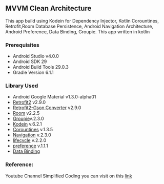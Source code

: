 ## MVVM Clean Architecture
This app build using Kodein for Dependency Injector, Kotlin Corountines, Retrofit,Room Database Persistence, Android Navigation Architecture, Android Preference, Data Binding, Groupie.
This app written in kotlin

### Prerequisites
- Android Studio v4.0.0
- Android SDK 29
- Android Build Tools 29.0.3
- Gradle Version 6.1.1

### Library Used
- Android Google Material v1.3.0-alpha01
- [Retrofit2](https://square.github.io/retrofit/ "Retrofit2") v2.9.0
- [Retrofit2-Gson Converter](https://github.com/square/retrofit/tree/master/retrofit-converters/gson) v2.9.0
- [Room](https://developer.android.com/jetpack/androidx/releases/room) v2.2.5
- [Groupie](https://github.com/lisawray/groupie)v.2.3.0
- [Kodein](https://kodein.org/Kodein-DI/?7.0/android) v.6.2.1
- [Corountines](https://github.com/Kotlin/kotlinx.coroutines) v.1.3.5
- [Navigation](https://developer.android.com/jetpack/androidx/releases/navigation) v.2.3.0
- [lifecycle](https://developer.android.com/jetpack/androidx/releases/lifecycle) v.2.2.0
- [preference](https://developer.android.com/jetpack/androidx/releases/preference) v.1.1.1
- [Data Binding](https://developer.android.com/jetpack/androidx/releases/databinding)

### Reference:
Youtube Channel Simplified Coding you can visit on this [link](https://www.youtube.com/c/SimplifiedcodingNetOfficial)

